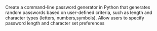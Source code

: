 Create a command-line password generator in Python that generates random passwords based on user-defined criteria, such as length and character types (letters, numbers,symbols). Allow users to specify password length and character set preferences
